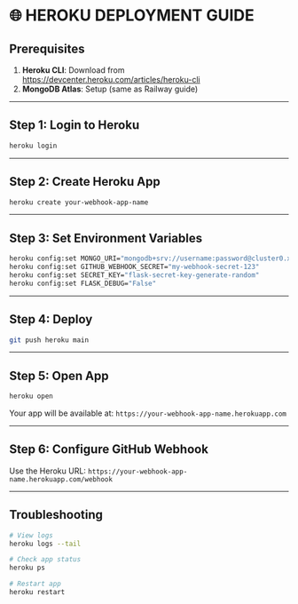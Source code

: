 # 🌐 HEROKU DEPLOYMENT GUIDE

## Prerequisites
1. **Heroku CLI**: Download from https://devcenter.heroku.com/articles/heroku-cli
2. **MongoDB Atlas**: Setup (same as Railway guide)

---

## Step 1: Login to Heroku
```bash
heroku login
```

---

## Step 2: Create Heroku App
```bash
heroku create your-webhook-app-name
```

---

## Step 3: Set Environment Variables
```bash
heroku config:set MONGO_URI="mongodb+srv://username:password@cluster0.xxxxx.mongodb.net/webhook_db"
heroku config:set GITHUB_WEBHOOK_SECRET="my-webhook-secret-123" 
heroku config:set SECRET_KEY="flask-secret-key-generate-random"
heroku config:set FLASK_DEBUG="False"
```

---

## Step 4: Deploy
```bash
git push heroku main
```

---

## Step 5: Open App
```bash
heroku open
```

Your app will be available at: `https://your-webhook-app-name.herokuapp.com`

---

## Step 6: Configure GitHub Webhook
Use the Heroku URL: `https://your-webhook-app-name.herokuapp.com/webhook`

---

## Troubleshooting
```bash
# View logs
heroku logs --tail

# Check app status
heroku ps

# Restart app
heroku restart
``` 